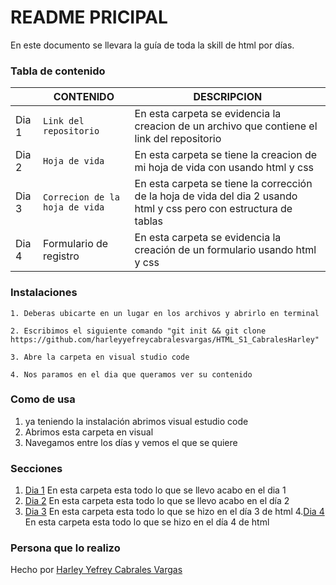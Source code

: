 # README PRICIPAL
En este documento se llevara la guía de toda la skill de html por días.
### Tabla de contenido
|                |CONTENIDO                         |DESCRIPCION                             |
|------------------|------------------------------------|-----------------------------------|
|Dia 1|`Link del repositorio`            |En esta carpeta se evidencia la creacion de un archivo que contiene el link del repositorio            |
|Dia 2         |`Hoja de vida `            |En esta carpeta se tiene la creacion de mi hoja de vida con usando html y css           |
|Dia 3         |`Correcion de la hoja de vida`|En esta carpeta se tiene la corrección de la hoja de vida del dia 2 usando html y css pero con estructura de tablas|
|Dia 4          |Formulario de registro|En esta carpeta se evidencia la creación de un formulario usando html y css
### Instalaciones 
```
1. Deberas ubicarte en un lugar en los archivos y abrirlo en terminal

2. Escribimos el siguiente comando "git init && git clone https://github.com/harleyyefreycabralesvargas/HTML_S1_CabralesHarley"

3. Abre la carpeta en visual studio code

4. Nos paramos en el dia que queramos ver su contenido 
```
### Como de usa 
1. ya teniendo la instalación abrimos visual estudio code
2. Abrimos esta carpeta en visual
3. Navegamos entre los días y vemos el que se quiere


### Secciones
1. [Dia 1](https://github.com/harleyyefreycabralesvargas/HTML_S1_CabralesHarley/tree/master/Dia%201) En esta carpeta esta todo lo que se llevo acabo en el dia 1
2. [Dia 2](https://github.com/harleyyefreycabralesvargas/HTML_S1_CabralesHarley/tree/master/Dia%202) En esta carpeta esta todo lo que se llevo acabo en el día 2
3. [Dia 3](Dia%203) En esta carpeta esta todo lo que se hizo en el día 3 de html
4.[Dia 4](Dia%204) En esta carpeta esta todo lo que se hizo en el día 4 de html
### Persona que lo realizo

  

Hecho por [Harley Yefrey Cabrales Vargas](https://github.com/harleyyefreycabralesvargas)